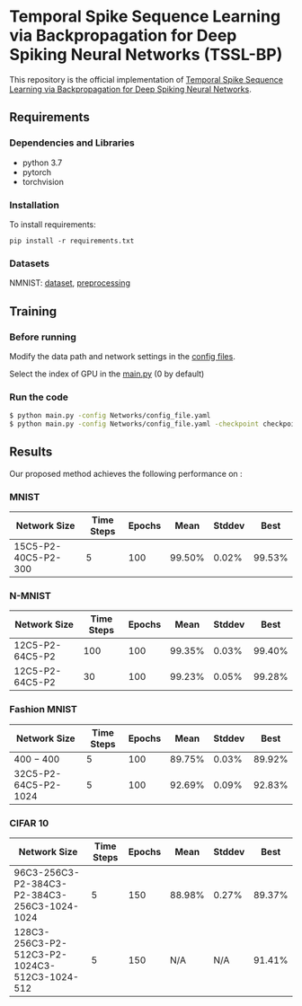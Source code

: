 # Temporal Spike Sequence Learning via Backpropagation for Deep Spiking Neural Networks (TSSL-BP)

This repository is the official implementation of [Temporal Spike Sequence Learning via Backpropagation for Deep Spiking Neural Networks](https://arxiv.org/abs/2002.10085). 

## Requirements
### Dependencies and Libraries
* python 3.7
* pytorch
* torchvision

### Installation
To install requirements:

```setup
pip install -r requirements.txt
```

### Datasets
NMNIST: [dataset](https://www.garrickorchard.com/datasets/n-mnist), [preprocessing](https://github.com/stonezwr/TSSL-BP/tree/master/preprocessing/NMNIST)

## Training
### Before running
Modify the data path and network settings in the [config files](https://github.com/stonezwr/TSSL-BP/tree/master/Networks). 

Select the index of GPU in the [main.py](https://github.com/stonezwr/TSSL-BP/blob/master/main.py#L198) (0 by default)

### Run the code
```sh
$ python main.py -config Networks/config_file.yaml
$ python main.py -config Networks/config_file.yaml -checkpoint checkpoint/ckpt.pth // load the checkpoint
```

## Results
Our proposed method achieves the following performance on :

### MNIST

| Network Size         | Time Steps | Epochs | Mean | Stddev | Best |
| ------------------ |---------------- | -------------- | ------------- | ------------- | ------------- | 
| 15C5-P2-40C5-P2-300   |     5         |     100      |  99.50% | 0.02% |  99.53% |

### N-MNIST
| Network Size         | Time Steps | Epochs | Mean | Stddev | Best |
| ------------------ |---------------- | -------------- | ------------- | ------------- | ------------- | 
| 12C5-P2-64C5-P2   |     100         |     100      |  99.35% | 0.03% |  99.40% |
| 12C5-P2-64C5-P2   |     30         |     100      |  99.23% | 0.05% |  99.28% |

### Fashion MNIST
| Network Size         | Time Steps | Epochs | Mean | Stddev | Best |
| ------------------ |---------------- | -------------- | ------------- | ------------- | ------------- | 
| 400 − 400  |     5        |     100      |  89.75% | 0.03% |  89.92% |
| 32C5-P2-64C5-P2-1024   |     5         |     100      |  92.69% | 0.09% |  92.83% |

### CIFAR 10
| Network Size         | Time Steps | Epochs | Mean | Stddev | Best |
| ------------------ |---------------- | -------------- | ------------- | ------------- | ------------- | 
| 96C3-256C3-P2-384C3-P2-384C3-256C3-1024-1024  |     5        |     150      |  88.98% | 0.27% |  89.37% |
| 128C3-256C3-P2-512C3-P2-1024C3-512C3-1024-512   |     5         |     150      |  N/A | N/A |  91.41% |
